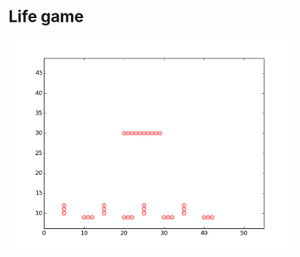 # Life game

![lifegame](https://raw.githubusercontent.com/Shuhei-YOSHIDA/LifeGame/image/python/lifegame.gif)
